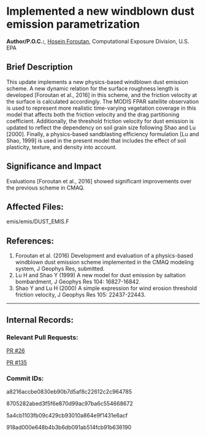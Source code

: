 # Implemented a new windblown dust emission parametrization

**Author/P.O.C.:**, [Hosein Foroutan](mailto:foroutan.hosein@epa.gov), Computational Exposure Division, U.S. EPA

## Brief Description 

This update implements a new physics-based windblown dust emission scheme. A new dynamic relation for the surface roughness length is developed [Foroutan et al., 2016] in this scheme, and the friction velocity at the surface is calculated accordingly. The MODIS FPAR satellite observation is used to represent more realistic time-varying vegetation coverage in this model that affects both the friction velocity and the drag partitioning coefficient. Additionally, the threshold friction velocity for dust emission is updated to reflect the dependency on soil grain size following Shao and Lu [2000]. Finally, a physics-based sandblasting efficiency formulation [Lu and Shao, 1999] is used in the present model that includes the effect of soil plasticity, texture, and density into account. 

## Significance and Impact

Evaluations [Foroutan et al., 2016] showed significant improvements over the previous scheme in CMAQ.

## Affected Files:
emis/emis/DUST_EMIS.F  


## References: 

1. Foroutan et al. (2016) Development and evaluation of a physics-based windblown dust emission scheme implemented in the CMAQ modeling system, J Geophys Res, submitted.  
2. Lu H and Shao Y (1999) A new model for dust emission by saltation bombardment, J Geophys Res 104: 16827-16842.
3. Shao Y and Lu H (2000) A simple expression for wind erosion threshold friction velocity, J Geophys Res 105: 22437-22443.

-----
## Internal Records:

### Relevant Pull Requests: 

  [PR #26](https://github.com/USEPA/CMAQ_Dev/pull/26)
  
  [PR #135](https://github.com/USEPA/CMAQ_Dev/pull/135)

### Commit IDs:

a8216accbe0830eb90b7d5af8c22612c2c964785

8705282abed3f5f6e870d99ac97ba6c554668672

5a4cb1103fb09c429cb93010a864e9f1431e6acf

918ad000e648b4b3b6db091ab514fcb91b636190


